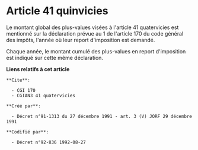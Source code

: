 # Article 41 quinvicies

Le montant global des plus-values visées à l'article 41 quatervicies est mentionné sur la déclaration prévue au 1 de
l'article 170 du code général des impôts, l'année où leur report d'imposition est demandé.

Chaque année, le montant cumulé des plus-values en report d'imposition est indiqué sur cette même déclaration.

**Liens relatifs à cet article**

	**Cite**:

	  - CGI 170
	  - CGIAN3 41 quatervicies

	**Créé par**:

	  - Décret n°91-1313 du 27 décembre 1991 - art. 3 (V) JORF 29 décembre 1991

	**Codifié par**:

	  - Décret n°92-836 1992-08-27
